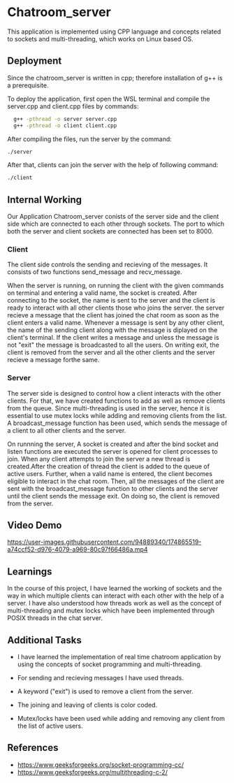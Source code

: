 
# Chatroom_server

This application is implemented using CPP language and concepts related to 
sockets and multi-threading, which works on Linux based OS.



## Deployment

Since the chatroom_server is written in cpp; therefore installation of
g++ is a prerequisite. 

To deploy the application, first open the WSL terminal and compile the server.cpp and 
client.cpp files by commands:

```bash
  g++ -pthread -o server server.cpp
  g++ -pthread -o client client.cpp
```
After compiling the files, run the server by the command:
```bash
./server
```

After that, clients can join the server with the help of following command:
```bash
./client
```


## Internal Working

Our Application Chatroom_server conists of the server side and the client side which are connected to each other
through sockets. The port to which both the server and client sockets are connected has been set to 8000.  


### Client

The client side  controls the sending and recieving of the messages. 
It consists of two functions send_message and recv_message. 

When the server is running, on running the client with the given commands on terminal and entering a valid name, 
the socket is created. After connecting to the socket, the name is sent to the
server and the client is ready to interact with all other clients those who joins the server.
the server recieve a message that the client has joined the chat room as soon as the client enters a valid name. Whenever a message 
is sent by any other client, the name of the sending client along with the message
is diplayed on the client's terminal. If the client writes a message and unless
the message is not "exit" the message is broadcasted to all the users. On writing
exit, the client is removed from the server and all the other clients and the server
recieve a message forthe same.


### Server

The server side is designed to control how a client interacts 
with the other clients. For that, we have created functions
to add as well as remove clients from the queue. Since multi-threading is
used in the server, hence it is essential to use mutex locks while adding
and removing clients from the list. A broadcast_message function has been used, which sends the message of a 
client to all other clients and the server. 

On runnning the server, A socket is created and after 
the bind socket and listen functions are executed the server is opened for client
processes to join. When any client attempts to join the server a new thread is
created.After the creation of thread the client is added to the queue of active users.
Further, when a valid name is entered, the client becomes eligible to interact in the 
chat room. Then, all the messages of the client are sent with the broadcast_message
function to other clients and the server until the client sends the message exit.
On doing so, the client is removed from the server.


## Video Demo




https://user-images.githubusercontent.com/94889340/174865519-a74ccf52-d976-4079-a969-80c97f66486a.mp4


## Learnings

In the course of this project, I have learned the working of sockets
and  the way in which multiple clients can interact with each other with the help of a server.
I have also understood how threads work as well as the concept of
multi-threading and mutex locks which have been implemented
through POSIX threads in the chat server. 
## Additional Tasks

- I have learned the implementation of real time chatroom application by using the concepts of socket programming and multi-threading.
 
- For sending and recieving messages I have used threads.

- A keyword ("exit") is used to remove a client from the server.

- The joining and leaving of clients is color coded.

- Mutex/locks have been used while adding and removing any client from the
  list of active users.

## References

- https://www.geeksforgeeks.org/socket-programming-cc/
- https://www.geeksforgeeks.org/multithreading-c-2/


